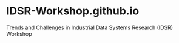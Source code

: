 # IDSR-Workshop.github.io
Trends and Challenges in Industrial Data Systems Research (IDSR) Workshop 

